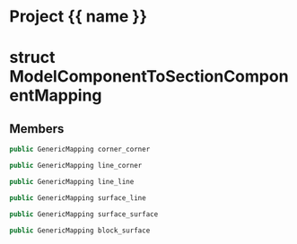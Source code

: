 <script setup>
import {useRoute} from 'vitepress'
const {path} = useRoute()
const tokens = path.split('/')
const words = tokens[2].split('-');
for (let i = 0; i < words.length; i++) {
    words[i] = words[i].charAt(0).toUpperCase() + words[i].slice(1);
    words[i] = words[i].replace('geode', 'Geode')
}
const name = words.join('-');
</script>
# Project {{ name }}

# struct ModelComponentToSectionComponentMapping


## Members

```cpp
public GenericMapping corner_corner

```

```cpp
public GenericMapping line_corner

```

```cpp
public GenericMapping line_line

```

```cpp
public GenericMapping surface_line

```

```cpp
public GenericMapping surface_surface

```

```cpp
public GenericMapping block_surface

```



